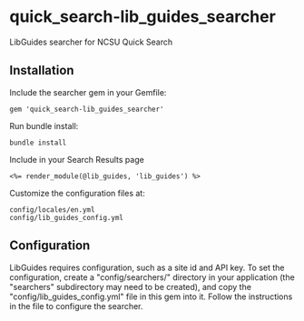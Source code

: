 # quick_search-lib_guides_searcher

LibGuides searcher for NCSU Quick Search

## Installation

Include the searcher gem in your Gemfile:

```
gem 'quick_search-lib_guides_searcher'
```

Run bundle install:

```
bundle install
```

Include in your Search Results page

```
<%= render_module(@lib_guides, 'lib_guides') %>
```

Customize the configuration files at:

```
config/locales/en.yml
config/lib_guides_config.yml
```

## Configuration

LibGuides requires configuration, such as a site id and API key.
To set the configuration, create a "config/searchers/" directory in your application (the "searchers" subdirectory may need to be created), and copy the "config/lib_guides_config.yml" file in this gem into it. Follow the instructions in the file to configure the searcher.
